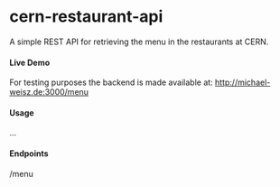 # cern-restaurant-api
A simple REST API for retrieving the menu in the restaurants at CERN. 

#### Live Demo
For testing purposes the backend is made available at: http://michael-weisz.de:3000/menu 

#### Usage
...

#### Endpoints
/menu
